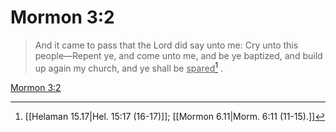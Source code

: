 # Mormon 3:2

> And it came to pass that the Lord did say unto me: Cry unto this people—Repent ye, and come unto me, and be ye baptized, and build up again my church, and ye shall be <u>spared</u>[^a] .

[Mormon 3:2](https://www.churchofjesuschrist.org/study/scriptures/bofm/morm/3?lang=eng&id=p2#p2)


[^a]: [[Helaman 15.17|Hel. 15:17 (16-17)]]; [[Mormon 6.11|Morm. 6:11 (11-15).]]
